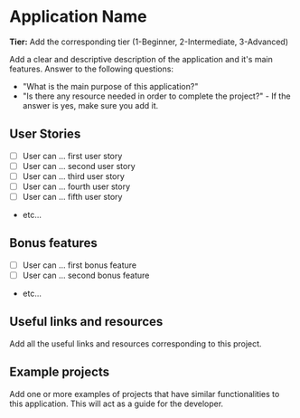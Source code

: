 # Application Name

**Tier:** Add the corresponding tier (1-Beginner, 2-Intermediate, 3-Advanced)

Add a clear and descriptive description of the application and it's main features.
Answer to the following questions:

-   "What is the main purpose of this application?"
-   "Is there any resource needed in order to complete the project?" - If the answer is yes, make sure you add it.

## User Stories

-   [ ] User can ... first user story
-   [ ] User can ... second user story
-   [ ] User can ... third user story
-   [ ] User can ... fourth user story
-   [ ] User can ... fifth user story
-   etc...

## Bonus features

-   [ ] User can ... first bonus feature
-   [ ] User can ... second bonus feature
-   etc...

## Useful links and resources

Add all the useful links and resources corresponding to this project.

## Example projects

Add one or more examples of projects that have similar functionalities to this application. This will act as a guide for the developer.
